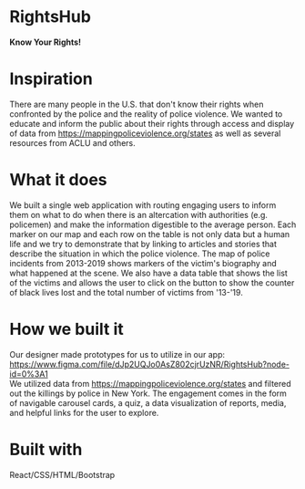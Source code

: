 # RightsHub
**Know Your Rights!**

# Inspiration
There are many people in the U.S. that don't know their rights when confronted by the police and the reality of police violence. We wanted to educate and inform the public about their rights through access and display of data from https://mappingpoliceviolence.org/states as well as several resources from ACLU and others. 

# What it does

We built a single web application with routing engaging users to inform them on what to do when there is an altercation with authorities (e.g. policemen) and make the information digestible to the average person. Each marker on our map and each row on the table is not only data but a human life and we try to demonstrate that by linking to articles and stories that describe the situation in which the police violence. The map of police incidents from 2013-2019 shows markers of the victim's biography and what happened at the scene. We also have a data table that shows the list of the victims and allows the user to click on the button to show the counter of black lives lost and the total number of victims from '13-'19.  

# How we built it 
Our designer made prototypes for us to utilize in our app: https://www.figma.com/file/dJp2UQJo0AsZ802cjrUzNR/RightsHub?node-id=0%3A1  
We utilized data from https://mappingpoliceviolence.org/states and filtered out the killings by police in New York. The engagement comes in the form of navigable carousel cards, a quiz, a data visualization of reports, media, and helpful links for the user to explore.

# Built with
React/CSS/HTML/Bootstrap
